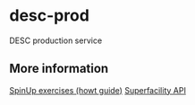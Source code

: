 # desc-prod
DESC production service

## More information

[SpinUp exercises (howt guide)](https://www.dropbox.com/sh/102smpnhmbimg4a/AAA2nNnRWOPYrRi6oq_QLrnYa/Self-Guided%20SpinUp/Self-Guided%20SpinUp%20Exercises.pdf?dl=0)
[Superfacility API](https://docs.nersc.gov/services/sfapi/)
